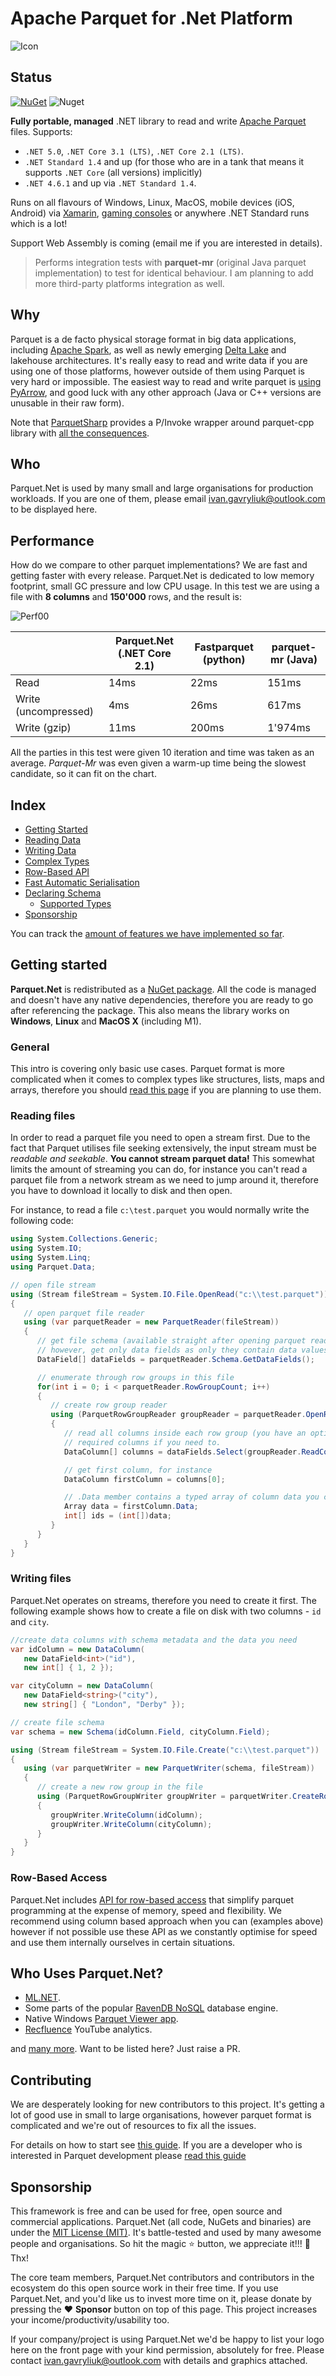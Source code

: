 # Apache Parquet for .Net Platform

![Icon](doc/img/banner.svg)

## Status

[![NuGet](https://img.shields.io/nuget/v/Parquet.Net.svg)](https://www.nuget.org/packages/Parquet.Net) ![Nuget](https://img.shields.io/nuget/dt/Parquet.Net)

**Fully portable, managed** .NET library to read and write [Apache Parquet](https://parquet.apache.org/) files. Supports:

- `.NET 5.0`, `.NET Core 3.1 (LTS)`, `.NET Core 2.1 (LTS)`.
- `.NET Standard 1.4` and up (for those who are in a tank that means it supports `.NET Core` (all versions) implicitly)
- `.NET 4.6.1` and up via `.NET Standard 1.4`. 

Runs on all flavours of Windows, Linux, MacOS, mobile devices (iOS, Android) via [Xamarin](https://www.xamarin.com/), [gaming consoles](doc/xboxone.md) or anywhere .NET Standard runs which is a lot!

Support Web Assembly is coming (email me if you are interested in details).

> Performs integration tests with **parquet-mr** (original Java parquet implementation) to test for identical behaviour. I am planning to add more third-party platforms integration as well.

## Why

Parquet is a de facto physical storage format in big data applications, including [Apache Spark](https://spark.apache.org/), as well as newly emerging [Delta Lake](https://delta.io/) and lakehouse architectures. It's really easy to read and write data if you are using one of those platforms, however outside of them using Parquet is very hard or impossible. The easiest way to read and write parquet is [using PyArrow](https://arrow.apache.org/docs/python/parquet.html), and good luck with any other approach (Java or C++ versions are unusable in their raw form).

Note that [ParquetSharp](https://github.com/G-Research/ParquetSharp) provides a P/Invoke wrapper around parquet-cpp library with [all the consequences](doc/parquetsharp.md).

## Who

Parquet.Net is used by many small and large organisations for production workloads. If you are one of them, please email [ivan.gavryliuk@outlook.com](mailto:ivan.gavryliuk@outlook.com) to be displayed here.

## Performance

How do we compare to other parquet implementations? We are fast and getting faster with every release. Parquet.Net is dedicated to low memory footprint, small GC pressure and low CPU usage. In this test we are using a file with **8 columns** and **150'000** rows, and the result is:

![Perf00](doc/img/perf00.png)

| |Parquet.Net (.NET Core 2.1)|Fastparquet (python)|parquet-mr (Java)|
|-|---------------------------|--------------------|-----------------|
|Read|14ms|22ms|151ms|
|Write (uncompressed)|4ms|26ms|617ms|
|Write (gzip)|11ms|200ms|1'974ms|

All the parties in this test were given 10 iteration and time was taken as an average. *Parquet-Mr* was even given a warm-up time being the slowest candidate, so it can fit on the chart.

## Index

- [Getting Started](#getting-started)
- [Reading Data](doc/reading.md) 
- [Writing Data](doc/writing.md)
- [Complex Types](doc/complex-types.md)
- [Row-Based API](doc/rows.md)
- [Fast Automatic Serialisation](doc/serialisation.md)
- [Declaring Schema](doc/schema.md)
  - [Supported Types](doc/types.md)
- [Sponsorship](#sponsorship)

You can track the [amount of features we have implemented so far](doc/features.md).

## Getting started

**Parquet.Net** is redistributed as a [NuGet package](https://www.nuget.org/packages/Parquet.Net). All the code is managed and doesn't have any native dependencies, therefore you are ready to go after referencing the package. This also means the library works on **Windows**, **Linux** and **MacOS X** (including M1).

### General

This intro is covering only basic use cases. Parquet format is more complicated when it comes to complex types like structures, lists, maps and arrays, therefore you should [read this page](doc/parquet-getting-started.md) if you are planning to use them.

### Reading files

In order to read a parquet file you need to open a stream first. Due to the fact that Parquet utilises file seeking extensively, the input stream must be *readable and seekable*. **You cannot stream parquet data!** This somewhat limits the amount of streaming you can do, for instance you can't read a parquet file from a network stream as we need to jump around it, therefore you have to download it locally to disk and then open.

For instance, to read a file `c:\test.parquet` you would normally write the following code:

```csharp
using System.Collections.Generic;
using System.IO;
using System.Linq;
using Parquet.Data;

// open file stream
using (Stream fileStream = System.IO.File.OpenRead("c:\\test.parquet"))
{
   // open parquet file reader
   using (var parquetReader = new ParquetReader(fileStream))
   {
      // get file schema (available straight after opening parquet reader)
      // however, get only data fields as only they contain data values
      DataField[] dataFields = parquetReader.Schema.GetDataFields();

      // enumerate through row groups in this file
      for(int i = 0; i < parquetReader.RowGroupCount; i++)
      {
         // create row group reader
         using (ParquetRowGroupReader groupReader = parquetReader.OpenRowGroupReader(i))
         {
            // read all columns inside each row group (you have an option to read only
            // required columns if you need to.
            DataColumn[] columns = dataFields.Select(groupReader.ReadColumn).ToArray();

            // get first column, for instance
            DataColumn firstColumn = columns[0];

            // .Data member contains a typed array of column data you can cast to the type of the column
            Array data = firstColumn.Data;
            int[] ids = (int[])data;
         }
      }
   }
}
```

### Writing files

Parquet.Net operates on streams, therefore you need to create it first. The following example shows how to create a file on disk with two columns - `id` and `city`.

```csharp
//create data columns with schema metadata and the data you need
var idColumn = new DataColumn(
   new DataField<int>("id"),
   new int[] { 1, 2 });

var cityColumn = new DataColumn(
   new DataField<string>("city"),
   new string[] { "London", "Derby" });

// create file schema
var schema = new Schema(idColumn.Field, cityColumn.Field);

using (Stream fileStream = System.IO.File.Create("c:\\test.parquet"))
{
   using (var parquetWriter = new ParquetWriter(schema, fileStream))
   {
      // create a new row group in the file
      using (ParquetRowGroupWriter groupWriter = parquetWriter.CreateRowGroup())
      {
         groupWriter.WriteColumn(idColumn);
         groupWriter.WriteColumn(cityColumn);
      }
   }
}
```

### Row-Based Access

Parquet.Net includes [API for row-based access](doc/rows.md) that simplify parquet programming at the expense of memory, speed and flexibility. We recommend using column based approach when you can (examples above) however if not possible use these API as we constantly optimise for speed and use them internally ourselves in certain situations.

## Who Uses Parquet.Net?

- [ML.NET](https://github.com/dotnet/machinelearning).
- Some parts of the popular [RavenDB NoSQL](https://ravendb.net/) database engine.
- Native Windows [Parquet Viewer app](https://github.com/mukunku/ParquetViewer).
- [Recfluence](https://github.com/markledwich2/Recfluence) YouTube analytics.

and [many more](https://github.com/aloneguid/parquet-dotnet/network/dependents). Want to be listed here? Just raise a PR.

## Contributing

We are desperately looking for new contributors to this project. It's getting a lot of good use in small to large organisations, however parquet format is complicated and we're out of resources to fix all the issues.

For details on how to start see [this guide](.github/CONTRIBUTING.md). If you are a developer who is interested in Parquet development please [read this guide](doc/parquet-getting-started.md)

## Sponsorship

This framework is free and can be used for free, open source and commercial applications. Parquet.Net (all code, NuGets and binaries) are under the [MIT License (MIT)](https://github.com/aloneguid/parquet-dotnet/blob/master/LICENSE). It's battle-tested and used by many awesome people and organisations. So hit the magic ⭐️ button, we appreciate it!!! 🙏 Thx!

The core team members, Parquet.Net contributors and contributors in the ecosystem do this open source work in their free time. If you use Parquet.Net, and you'd like us to invest more time on it, please donate by pressing the ❤ **Sponsor** button on top of this page. This project increases your income/productivity/usability too.

If your company/project is using Parquet.Net we'd be happy to list your logo here on the front page with your kind permission, absolutely for free. Please contact [ivan.gavryliuk@outlook.com](mailto:ivan.gavryliuk@outlook.com) with details and graphics attached.
